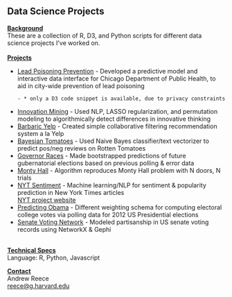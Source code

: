 <h2>Data Science Projects</h2>

<u><b>Background</b></u>
<br />
These are a collection of R, D3, and Python scripts for different data science projects I've worked on.
<br /><br />
<b><u>Projects</u></b>
<ul>

<li>
	<a href="https://github.com/andrew-reece/datascience/tree/master/lead">Lead Poisoning Prevention</a>
	- Developed a predictive model and interactive data interface for Chicago Department of Public Health, to aid in city-wide prevention of lead poisoning 
	
	- * only a D3 code snippet is available, due to privacy constraints
</li>

<li>
	<a href="https://github.com/andrew-reece/datascience/tree/master/innovation-mining">Innovation Mining</a>
	- Used NLP, LASSO regularization, and permutation modeling to algorithmically detect differences in innovative thinking
</li>

<li>
	<a href="https://github.com/andrew-reece/datascience/tree/master/barbaric-yelp">Barbaric Yelp</a>
	- Created simple collaborative filtering recommendation system a la Yelp
</li>

<li>
	<a href="https://github.com/andrew-reece/datascience/tree/master/bayesian-tomatoes">Bayesian Tomatoes</a>
	- Used Naive Bayes classifier/text vectorizer to predict pos/neg reviews on Rotten Tomatoes
</li>

<li>
	<a href="https://github.com/andrew-reece/datascience/tree/master/governor-races">Governor Races</a>
	- Made bootstrapped predictions of future gubernatorial elections based on previous polling & error data
</li>

<li>
	<a href="https://github.com/andrew-reece/datascience/tree/master/monty-hall">Monty Hall</a> 
	- Algorithm reproduces Monty Hall problem with N doors, N trials
</li>

<li>
	<a href="https://github.com/andrew-reece/datascience/tree/master/nyt-sentiment">NYT Sentiment</a>
	- Machine learning/NLP for sentiment & popularity prediction in New York Times articles
	<br />
	<a href="http://nytprediction.weebly.com">NYT project website</a>
</li>

<li>
	<a href="https://github.com/andrew-reece/datascience/tree/master/predicting-obama">Predicting Obama</a> 
	- Different weighting schema for computing electoral college votes via polling data for 2012 US Presidential elections
</li>

<li>
	<a href="https://github.com/andrew-reece/datascience/tree/master/senate-network">Senate Voting Network</a> 
	- Modeled partisanship in US senate voting records using NetworkX & Gephi
</li>
</ul>
<br />
<b><u>Technical Specs</u></b>
<br />
Language: R, Python, Javascript

<b><u>Contact</u></b>
<br />
Andrew Reece
<br />
<a href="mailto:reece@g.harvard.edu">reece@g.harvard.edu</a>